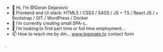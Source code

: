 - 👋 Hi, I’m @Goran Dejanovic
- 👀 Frontend and UI  stack: HTML5 / CSS3 / SASS / JS + TS / React JS /      + Bootstrap / GIT / WordPress / Docker
- 🌱 I’m currently creating small SPA-s..
- 💞️ I’m looking to find part time or full time employment...
- 📫 How to reach me by dm... www.legonato.hr contact form

<!---
gdejanovic/gdejanovic is a ✨ special ✨ repository because its `README.md` (this file) appears on your GitHub profile.
You can click the Preview link to take a look at your changes.
--->

.
